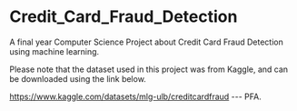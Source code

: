 # Credit_Card_Fraud_Detection
A final year Computer Science Project about Credit Card Fraud Detection using machine learning.

Please note that the dataset used in this project was from Kaggle, and can be downloaded using the link below.

https://www.kaggle.com/datasets/mlg-ulb/creditcardfraud  --- PFA.
